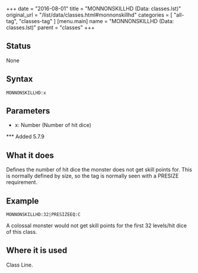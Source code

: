 +++
date = "2016-08-01"
title = "MONNONSKILLHD (Data: classes.lst)"
original_url = "/list/data/classes.html#monnonskillhd"
categories = [ "all-tag", "classes-tag" ]
[menu.main]
    name = "MONNONSKILLHD (Data: classes.lst)"
    parent = "classes"
+++

## Status

None

## Syntax

`MONNONSKILLHD:x`

## Parameters

-   x: Number (Number of hit dice)



<span id="monnonskillhd"></span> \*\*\* Added 5.7.9

What it does
------------

Defines the number of hit dice the monster does not get skill points
for. This is normally defined by size, so the tag is normally seen with
a PRESIZE requirement.

Example
-------

`MONNONSKILLHD:32|PRESIZEEQ:C`

A colossal monster would not get skill points for the first 32
levels/hit dice of this class.

Where it is used
----------------

Class Line.

